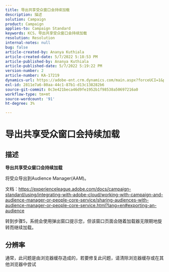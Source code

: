 ```yaml
---
title: 导出共享受众窗口会持续加载
description: 描述
solution: Campaign
product: Campaign
applies-to: Campaign Standard
keywords: KCS，导出共享受众窗口会持续加载
resolution: Resolution
internal-notes: null
bug: false
article-created-by: Ananya Kuthiala
article-created-date: 5/7/2022 5:18:53 PM
article-published-by: Ananya Kuthiala
article-published-date: 5/7/2022 5:19:22 PM
version-number: 2
article-number: KA-17219
dynamics-url: https://adobe-ent.crm.dynamics.com/main.aspx?forceUCI=1&pagetype=entityrecord&etn=knowledgearticle&id=d6ac16c3-29ce-ec11-a7b5-0022480a8e40
exl-id: 2811e7a6-80aa-44c1-87b1-d13c138282b6
source-git-commit: 0c3e421beca46d9fe1952b1f98538a50697216a0
workflow-type: tm+mt
source-wordcount: '91'
ht-degree: 3%

---
```


# 导出共享受众窗口会持续加载

## 描述


<b>导出共享受众窗口会持续加载</b>

将受众导出到Audience Manager(AAM)。

文档：https://experienceleague.adobe.com/docs/campaign-standard/using/integrating-with-adobe-cloud/working-with-campaign-and-audience-manager-or-people-core-service/sharing-audiences-with-audience-manager-or-people-core-service.html?lang=en#exporting-an-audience

转到步骤5，系统会使用弹出窗口提示您，但该窗口页面会随着加载器无限期地旋转而继续加载。


## 分辨率


通常，此问题是由浏览器缓存造成的，若要修复此问题，请清除浏览器缓存或在其他浏览器中尝试

